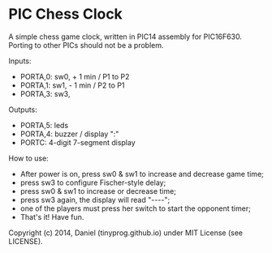 PIC Chess Clock
===============

A simple chess game clock, written in PIC14 assembly for PIC16F630.
Porting to other PICs should not be a problem.

Inputs:

* PORTA,0: sw0, + 1 min / P1 to P2
* PORTA,1: sw1, - 1 min / P2 to P1
* PORTA,3: sw3,

Outputs:

* PORTA,5: leds
* PORTA,4: buzzer / display ":"
* PORTC: 4-digit 7-segment display

How to use:

* After power is on, press sw0 & sw1 to increase and decrease game time;
* press sw3 to configure Fischer-style delay;
* press sw0 & sw1 to increase or decrease time;
* press sw3 again, the display will read "----";
* one of the players must press her switch to start the opponent timer;
* That's it! Have fun.

Copyright (c) 2014, Daniel (tinyprog.github.io) under MIT License (see LICENSE).
